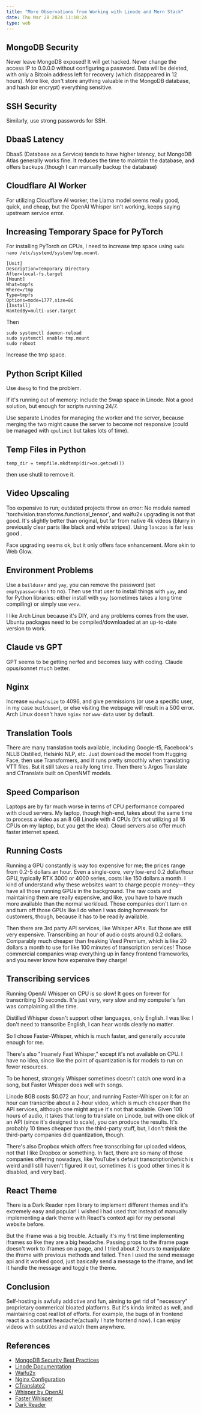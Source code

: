 ```yaml
---
title: "More Observations from Working with Linode and Mern Stack"
date: Thu Mar 28 2024 11:10:24
type: web
---
```



## MongoDB Security
Never leave MongoDB exposed! It will get hacked. Never change the access IP to 0.0.0.0 without configuring a password. Data will be deleted, with only a Bitcoin address left for recovery (which disappeared in 12 hours). More like, don't store anything valuable in the MongoDB database, and hash (or encrypt) everything sensitive.

## SSH Security
Similarly, use strong passwords for SSH.

## DbaaS Latency
DbaaS (Database as a Service) tends to have higher latency, but MongoDB Atlas generally works fine. It reduces the time to maintain the database, and offers backups.(though I can manually backup the database)

## Cloudflare AI Worker
For utilizing Cloudflare AI worker, the Llama model seems really good, quick, and cheap, but the OpenAI Whisper isn't working, keeps saying upstream service error.

## Increasing Temporary Space for PyTorch
For installing PyTorch on CPUs, I need to increase tmp space using `sudo nano /etc/systemd/system/tmp.mount`.

```
[Unit]
Description=Temporary Directory
After=local-fs.target
[Mount]
What=tmpfs
Where=/tmp
Type=tmpfs
Options=mode=1777,size=8G
[Install]
WantedBy=multi-user.target
```

Then 
```
sudo systemctl daemon-reload
sudo systemctl enable tmp.mount
sudo reboot
```

Increase the tmp space.

## Python Script Killed

Use `dmesg` to find the problem.

If it's running out of memory: include the Swap space in Linode. Not a good solution, but enough for scripts running 24/7.

Use separate Linodes for managing the worker and the server, because merging the two might cause the server to become not responsive (could be managed with `cpulimit` but takes lots of time).

## Temp Files in Python

```
temp_dir = tempfile.mkdtemp(dir=os.getcwd())
```
then use shutil to remove it.

## Video Upscaling

Too expensive to run; outdated projects throw an error: No module named 'torchvision.transforms.functional_tensor', and waifu2x upgrading is not that good. It's slightly better than original, but far from native 4k videos (blurry in previously clear parts like black and white stripes). Using `lanczos` is far less good .

Face upgrading seems ok, but it only offers face enhancement. More akin to Web Glow.

## Environment Problems

Use  a `builduser` and `yay`, you can remove the password (set `emptypasswordssh` to no). Then use that user to install things with `yay`, and for Python libraries: either install with `yay` (sometimes takes a long time compiling) or simply use `venv`.

I like Arch Linux because it's DIY, and any problems comes from the user. Ubuntu packages need to be compiled/downloaded at an up-to-date version to work.

## Claude vs GPT

GPT seems to be getting nerfed and becomes lazy with coding. Claude opus/sonnet much better.

## Nginx

Increase  `maxhashsize` to 4096, and give permissions (or use a specific user, in my case `builduser`), or else visiting the webpage will result in a 500 error. Arch Linux doesn't have `nginx` nor `www-data` user by default.

## Translation Tools

There are many translation tools available, including Google-t5, Facebook's NLLB Distilled, Helsinki NLP, etc. Just download the model from Hugging Face, then use Transformers, and it runs pretty smoothly when translating VTT files. But it still takes a really long time. Then there's Argos Translate and CTranslate built on OpenNMT models.

## Speed Comparison

Laptops are by far much worse in terms of CPU performance compared with cloud servers. My laptop, though high-end, takes about the same time to process a video as an 8 GB Linode with 4 CPUs (it's not utilizing all 16 CPUs on my laptop, but you get the idea). Cloud servers also offer much faster internet speed.

## Running Costs

Running a GPU constantly is way too expensive for me; the prices range from 0.2-5 dollars an hour. Even a single-core, very low-end 0.2 dollar/hour GPU, typically RTX 3000 or 4000 series, costs like 150 dollars a month. I kind of understand why these websites want to charge people money—they have all those running GPUs in the background. The raw costs and maintaining them are really expensive, and like, you have to have much more available than the normal workload. Those companies don't turn on and turn off those GPUs like I do when I was doing homework for customers, though, because it has to be readily available.

Then there are 3rd party API services, like Whisper APIs. But those are still very expensive. Transcribing an hour of audio costs around 0.2 dollars. Comparably much cheaper than freaking Veed Premium, which is like 20 dollars a month to use for like 100 minutes of transcription services! Those commercial companies wrap everything up in fancy frontend frameworks, and you never know how expensive they charge!

## Transcribing services

Running OpenAI Whisper on CPU is so slow! It goes on forever for transcribing 30 seconds. It's just very, very slow and my computer's fan was complaining all the time.

Distilled Whisper doesn't support other languages, only English. I was like: I don't need to transcribe English, I can hear words clearly no matter.

So I chose Faster-Whisper, which is much faster, and generally accurate enough for me.

There's also "Insanely Fast Whisper," except it's not available on CPU. I have no idea, since like the point of quantization is for models to run on fewer resources.

To be honest, strangely Whisper sometimes doesn't catch one word in a song, but Faster Whisper does well with songs.

Linode 8GB costs $0.072 an hour, and running Faster-Whisper on it for an hour can transcribe about a 2-hour video, which is much cheaper than the API services, although one might argue it's not that scalable. Given 100 hours of audio, it takes that long to translate on Linode, but with one click of an API (since it's designed to scale), you can produce the results. It's probably 10 times cheaper than the third-party stuff, but, I don't think the third-party companies did quantization, though.

There's also Dropbox which offers free transcribing for uploaded videos, not that I like Dropbox or something. In fact, there are so many of those companies offering nowadays, like YouTube's default transcription(which is weird and I still haven't figured it out, sometimes it is good other times it is disabled, and very bad).

## React Theme

There is a Dark Reader npm library to implement different themes and it's extremely easy and popular! I wished I had used that instead of manually implementing a dark theme with React's context api for my personal website before. 

But the iframe was a big trouble. Actually it's my first time implementing iframes so like they are a big headache. Passing props to the iframe page doesn't work to iframes on a page, and I tried about 2 hours to manipulate the iframe with previous methods and failed. Then I used the send message api and it worked good, just basically send a message to the iframe, and let it handle the message and toggle the theme.

## Conclusion

Self-hosting is awfully addictive and fun, aiming to get rid of "necessary" proprietary commerical bloated platforms. But it's kinda limited as well, and maintaining cost real lot of efforts. For example, the bugs of in frontend react is a constant headache(actually I hate frontend now). I can enjoy videos with subtitles and watch them anywhere.

## References

- [MongoDB Security Best Practices](https://www.mongodb.com/security)
- [Linode Documentation](https://www.linode.com/docs/)
- [Waifu2x](https://github.com/nagadomi/waifu2x)
- [Nginx Configuration](https://wiki.archlinux.org/title/nginx/)
- [CTranslate2](https://github.com/OpenNMT/CTranslate2)
- [Whisper by OpenAI](https://github.com/openai/whisper)
- [Faster Whisper](https://github.com/guillaumekln/faster-whisper)
- [Dark Reader](https://darkreader.org/)
